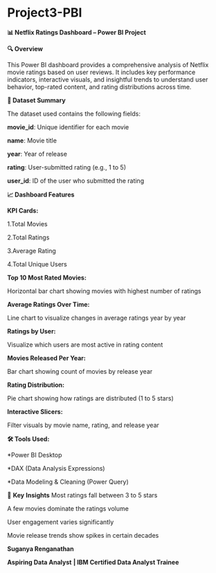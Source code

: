 # Project3-PBI

**📊 Netflix Ratings Dashboard – Power BI Project**

**🔍 Overview**

This Power BI dashboard provides a comprehensive analysis of Netflix movie ratings based on user reviews. It includes key performance indicators, interactive visuals, and insightful trends to understand user behavior, top-rated content, and rating distributions across time.

**🧾 Dataset Summary**

The dataset used contains the following fields:

**movie_id**: Unique identifier for each movie

**name**: Movie title

**year**: Year of release

**rating**: User-submitted rating (e.g., 1 to 5)

**user_id**: ID of the user who submitted the rating

**📈 Dashboard Features**

**KPI Cards:**

1.Total Movies

2.Total Ratings

3.Average Rating

4.Total Unique Users

**Top 10 Most Rated Movies:**

Horizontal bar chart showing movies with highest number of ratings

**Average Ratings Over Time:**

Line chart to visualize changes in average ratings year by year

**Ratings by User:**

Visualize which users are most active in rating content

**Movies Released Per Year:**

Bar chart showing count of movies by release year

**Rating Distribution:**

Pie chart showing how ratings are distributed (1 to 5 stars)

**Interactive Slicers:**

Filter visuals by movie name, rating, and release year

**🛠 Tools Used:**

*Power BI Desktop

*DAX (Data Analysis Expressions)

*Data Modeling & Cleaning (Power Query)

🧠 **Key** **Insights**
Most ratings fall between 3 to 5 stars

A few movies dominate the ratings volume

User engagement varies significantly

Movie release trends show spikes in certain decades


**Suganya Renganathan**

**Aspiring Data Analyst**
**| IBM Certified Data Analyst Trainee**
